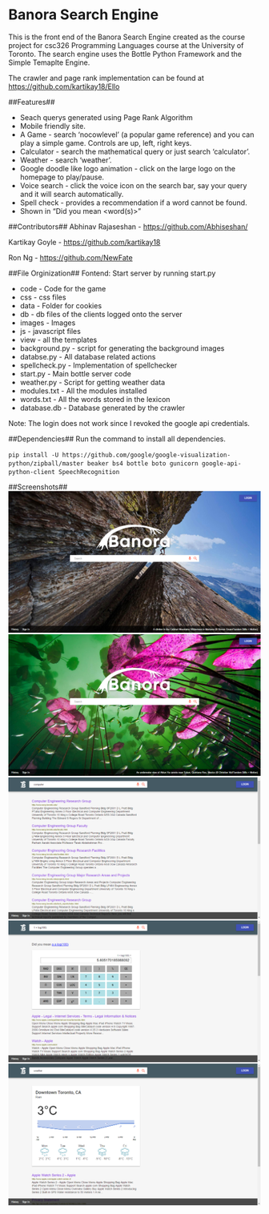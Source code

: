 # Banora Search Engine

This is the front end of the Banora Search Engine created as the course project for csc326 Programming Languages course at the University of Toronto. The search engine uses the Bottle Python Framework and the Simple Temaplte Engine. 

The crawler and page rank implementation can be found at https://github.com/kartikay18/Ello 

##Features##
 * Seach querys generated using Page Rank Algorithm
 * Mobile friendly site.
 * A Game - search ‘nocowlevel’ (a popular game reference) and you can play a simple game. Controls are up, left, right keys.
 * Calculator - search the mathematical query or just search ‘calculator’.
 * Weather - search ‘weather’. 
 * Google doodle like logo animation - click on the large logo on the homepage to play/pause.
 * Voice search - click the voice icon on the search bar, say your query and it will search automatically. 
 * Spell check - provides a recommendation if a word cannot be found. 
 * Shown in “Did you mean <word(s)>”

##Contributors##
Abhinav Rajaseshan - https://github.com/Abhiseshan/

Kartikay Goyle - https://github.com/kartikay18

Ron Ng - https://github.com/NewFate

##File Orginization##
Fontend: Start server by running start.py
 * code - Code for the game
 * css - css files
 * data - Folder for cookies
 * db - db files of the clients logged onto the server
 * images - Images
 * js - javascript files
 * view - all the templates
 * background.py - script for generating the background images
 * databse.py - All database related actions
 * spellcheck.py - Implementation of spellchecker
 * start.py - Main bottle server code
 * weather.py - Script for getting weather data
 * modules.txt - All the modules installed
 * words.txt - All the words stored in the lexicon
 * database.db - Database generated by the crawler
 
Note: The login does not work since I revoked the google api credentials.
 
##Dependencies##
Run the command to install all dependencies.

`pip install -U https://github.com/google/google-visualization-python/zipball/master beaker bs4 bottle boto gunicorn google-api-python-client SpeechRecognition`
 
##Screenshots## 
![Alt](/screenshots/1.png "Title")
![Alt](/screenshots/5.png "Title")
![Alt](/screenshots/2.png "Title")
![Alt](/screenshots/3.png "Title")
![Alt](/screenshots/4.png "Title")
